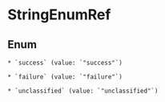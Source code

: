 
# StringEnumRef

## Enum


    * `success` (value: `"success"`)

    * `failure` (value: `"failure"`)

    * `unclassified` (value: `"unclassified"`)



